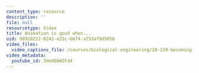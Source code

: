 ```yaml
---
content_type: resource
description: ''
file: null
resourcetype: Video
title: Animation is good when...
uid: 98920222-0242-e25c-b674-a753af9d505b
video_files:
  video_captions_file: /courses/biological-engineering/20-219-becoming-the-next-bill-nye-writing-and-hosting-the-educational-show-january-iap-2015/day-4-storytellers-toolkit-pt.-2/copy_of_day-4-part-1/3HnHQXWIFd4.vtt
video_metadata:
  youtube_id: 3HnHQXWIFd4
---
```

